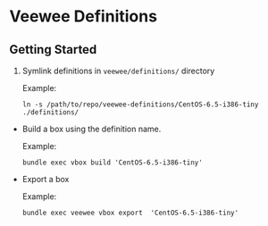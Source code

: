 # Veewee Definitions

## Getting Started


1. Symlink definitions in ```veewee/definitions/``` directory
	
	Example:

	```
	ln -s /path/to/repo/veewee-definitions/CentOS-6.5-i386-tiny ./definitions/
	```

- Build a box using the definition name.

	Example:
	
	```
	bundle exec vbox build 'CentOS-6.5-i386-tiny'
	```
	
- Export a box

	Example:

	```
	bundle exec veewee vbox export  'CentOS-6.5-i386-tiny'
	```